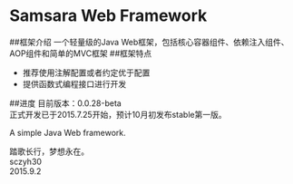 # Samsara Web Framework
##框架介绍
一个轻量级的Java Web框架，包括核心容器组件、依赖注入组件、AOP组件和简单的MVC框架
##框架特点

- 推荐使用注解配置或者约定优于配置
- 提供函数式编程接口进行开发

##进度
目前版本：0.0.28-beta  
正式开发已于2015.7.25开始，预计10月初发布stable第一版。  

A simple Java Web framework.

踏歌长行，梦想永在。  
sczyh30  
2015.9.2
